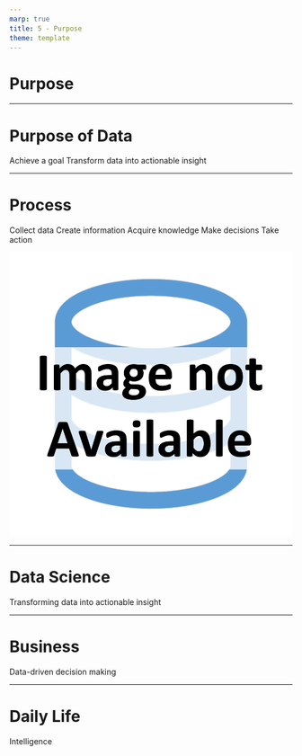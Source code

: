 ```yaml
---
marp: true
title: 5 - Purpose
theme: template
---
```


<!-- _class: title-only -->

# Purpose

---

<!-- _class: title-one-content -->

# Purpose of Data

Achieve a goal
Transform data into actionable insight

---

<!-- _class: title-two-content-left-center -->

# Process

Collect data
Create information
Acquire knowledge
Make decisions
Take action

![image An icon of a database in a flat minimalist style](images/placeholder.png)

---

<!-- _class: title-one-content -->

# Data Science

Transforming data into actionable insight

---

<!-- _class: title-one-content -->

# Business

Data-driven decision making

---

<!-- _class: title-one-content -->

# Daily Life

Intelligence
